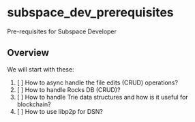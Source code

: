 # subspace_dev_prerequisites

Pre-requisites for Subspace Developer

## Overview

We will start with these:

1. [ ] How to async handle the file edits (CRUD) operations?
2. [ ] How to handle Rocks DB (CRUD)?
3. [ ] How to handle Trie data structures and how is it useful for blockchain?
4. [ ] How to use libp2p for DSN?
